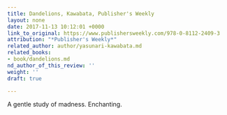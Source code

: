 ```yaml
---
title: Dandelions, Kawabata, Publisher's Weekly
layout: none
date: 2017-11-13 10:12:01 +0000
link_to_original: https://www.publishersweekly.com/978-0-8112-2409-3
attribution: "*Publisher's Weekly*"
related_author: author/yasunari-kawabata.md
related_books:
- book/dandelions.md
nd_author_of_this_review: ''
weight: ''
draft: true

---
```

A gentle study of madness. Enchanting.
